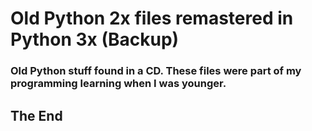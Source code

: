 # Old Python 2x files remastered in Python 3x (Backup)
### Old Python stuff found in a CD. These files were part of my programming learning when I was younger.
## The End
